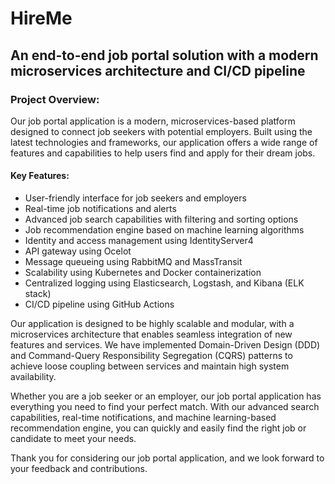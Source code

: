 # HireMe

## An end-to-end job portal solution with a modern microservices architecture and CI/CD pipeline

### Project Overview:

Our job portal application is a modern, microservices-based platform designed to connect job seekers with potential employers. Built using the latest technologies and frameworks, our application offers a wide range of features and capabilities to help users find and apply for their dream jobs.

#### Key Features:

- User-friendly interface for job seekers and employers
- Real-time job notifications and alerts
- Advanced job search capabilities with filtering and sorting options
- Job recommendation engine based on machine learning algorithms
- Identity and access management using IdentityServer4
- API gateway using Ocelot
- Message queueing using RabbitMQ and MassTransit
- Scalability using Kubernetes and Docker containerization
- Centralized logging using Elasticsearch, Logstash, and Kibana (ELK stack)
- CI/CD pipeline using GitHub Actions

Our application is designed to be highly scalable and modular, with a microservices architecture that enables seamless integration of new features and services. We have implemented Domain-Driven Design (DDD) and Command-Query Responsibility Segregation (CQRS) patterns to achieve loose coupling between services and maintain high system availability.

Whether you are a job seeker or an employer, our job portal application has everything you need to find your perfect match. With our advanced search capabilities, real-time notifications, and machine learning-based recommendation engine, you can quickly and easily find the right job or candidate to meet your needs.

Thank you for considering our job portal application, and we look forward to your feedback and contributions.
